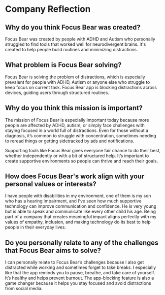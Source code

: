 # Company Reflection

## Why do you think Focus Bear was created?

Focus Bear was created by people with ADHD and Autism who personally struggled to find tools that worked well for neurodivergent brains. 
It's created to help people build routines and minimizing distractions.

## What problem is Focus Bear solving?

Focus Bear is solving the problem of distractions, which is especially prevalent for people with ADHD, Autism or anyone else who struggle to keep focus on current task. Focus Bear app is blocking distractions across devices, guiding users through structured routines.

## Why do you think this mission is important?

The mission of Focus Bear is especially important today because more people are affected by ADHD, autism, or simply face challenges with staying focused in a world full of distractions. Even for those without a diagnosis, it’s common to struggle with concentration, sometimes needing to reread things or getting sidetracked by ads and notifications.

Supporting tools like Focus Bear gives everyone fair chance to do their best, whether independently or with a bit of structured help. It’s important to create supportive environments so people can thrive and reach their goals.

## How does Focus Bear's work align with your personal values or interests?

I have people with disabilities in my environment, one of them is my son who has a hearing impairment, and I’ve seen how much supportive technology can improve communication and confidence. He is very young but is able to speak and communicate like every other child his age. Being part of a company that creates meaningful impact aligns perfectly with my values of empathy, inclusion, and making technology do its best to help people in their everyday lives.

## Do you personally relate to any of the challenges that Focus Bear aims to solve?

I can personally relate to Focus Bear’s challenges because I also get distracted while working and sometimes forget to take breaks. I especially like that the app reminds you to  pause, breathe, and take care of yourself. It’s healthy and helps prevent burnout. The app-blocking feature is also a game changer because it helps you stay focused and avoid distractions from social media. 



